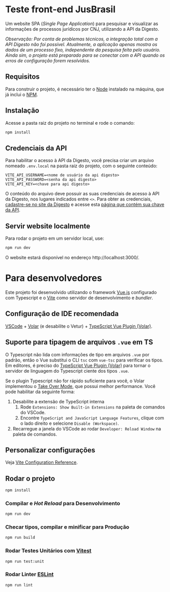 # Teste front-end JusBrasil

Um website SPA (*Single Page Application*) para pesquisar e visualizar as informações de processos jurídicos por CNJ, utilizando a API da Digesto.

*Observação: Por conta de problemas técnicos, a integração total com a API Digesto não foi possível. Atualmente, a aplicação apenas mostra os dados de um processo fixo, independente da pesquisa feita pelo usuário. Ainda sim, o projeto está preparado para se conectar com a API quando os erros de configuração forem resolvidos.*

## Requisitos

Para construir o projeto, é necessário ter o [Node](https://nodejs.org/en/download/) instalado na máquina, que já inclui o [NPM](https://www.npmjs.com/).

## Instalação

Acesse a pasta raiz do projeto no terminal e rode o comando:

```sh
npm install
```

## Credenciais da API

Para habilitar o acesso à API da Digesto, você precisa criar um arquivo nomeado `.env.local` na pasta raiz do projeto, com o seguinte conteúdo:

```
VITE_API_USERNAME=<nome de usuário da api digesto>
VITE_API_PASSWORD=<senha da api digesto>
VITE_API_KEY=<chave para api digesto>
```

O conteúdo do arquivo deve possuir as suas credenciais de acesso à API da Digesto, nos lugares indicados entre `<>`. Para obter as credenciais, [cadastre-se no site da Digesto](https://op.digesto.com.br/user/login) e acesse esta [página que contém sua chave da API](https://op.digesto.com.br/#/companyadmin/api).

## Servir website localmente

Para rodar o projeto em um servidor local, use:

```sh
npm run dev
```

O website estará disponível no endereço http://localhost:3000/.

# Para desenvolvedores

Este projeto foi desenvolvido utilizando o framework [Vue.js](https://vuejs.org/) configurado com Typescript e o [Vite](https://vitejs.dev/) como servidor de desenvolvimento e *bundler*.

## Configuração de IDE recomendada

[VSCode](https://code.visualstudio.com/) + [Volar](https://marketplace.visualstudio.com/items?itemName=johnsoncodehk.volar) (e desabilite o Vetur) + [TypeScript Vue Plugin (Volar)](https://marketplace.visualstudio.com/items?itemName=johnsoncodehk.vscode-typescript-vue-plugin).

## Suporte para tipagem de arquivos `.vue` em TS

O Typescript não lida com informações de tipo em arquivos `.vue` por padrão, então o Vue substitui o CLI `tsc` com `vue-tsc` para verificar os tipos. Em editores, é preciso do [TypeScript Vue Plugin (Volar)](https://marketplace.visualstudio.com/items?itemName=johnsoncodehk.vscode-typescript-vue-plugin) para tornar o servidor de linguagem do Typescript ciente dos tipos `.vue`.

Se o plugin Typescript não for rápido suficiente para você, o Volar implementou o [Take Over Mode](https://github.com/johnsoncodehk/volar/discussions/471#discussioncomment-1361669), que possui melhor performance. Você pode habilitar da seguinte forma:

1. Desabilite a extensão de TypeScript interna
    1) Rode `Extensions: Show Built-in Extensions` na paleta de comandos do VSCode.
    2) Encontre `TypeScript and JavaScript Language Features`, clique com o lado direito e selecione `Disable (Workspace)`.
2. Recarregue a janela do VSCode ao rodar `Developer: Reload Window` na paleta de comandos.

## Personalizar configurações

Veja [Vite Configuration Reference](https://vitejs.dev/config/).

## Rodar o projeto

```sh
npm install
```

### Compilar e *Hot Reload* para Desenvolvimento

```sh
npm run dev
```

### Checar tipos, compilar e minificar para Produção

```sh
npm run build
```

### Rodar Testes Unitários com [Vitest](https://vitest.dev/)

```sh
npm run test:unit
```

### Rodar Linter [ESLint](https://eslint.org/)

```sh
npm run lint
```
